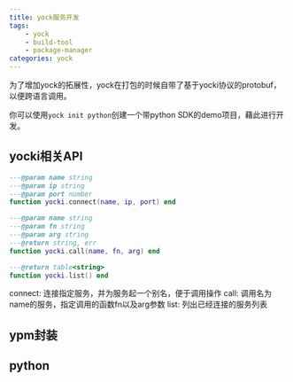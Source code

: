 ```yaml
---
title: yock服务开发
tags:
    - yock
    - build-tool
    - package-manager
categories: yock
---
```


为了增加yock的拓展性，yock在打包的时候自带了基于yocki协议的protobuf，以便跨语言调用。

你可以使用`yock init python`创建一个带python SDK的demo项目，藉此进行开发。

## yocki相关API

```lua
---@param name string
---@param ip string
---@param port number
function yocki.connect(name, ip, port) end

---@param name string
---@param fn string
---@param arg string
---@return string, err
function yocki.call(name, fn, arg) end

---@return table<string>
function yocki.list() end
```
connect: 连接指定服务，并为服务起一个别名，便于调用操作
call: 调用名为name的服务，指定调用的函数fn以及arg参数
list: 列出已经连接的服务列表

## ypm封装

## python